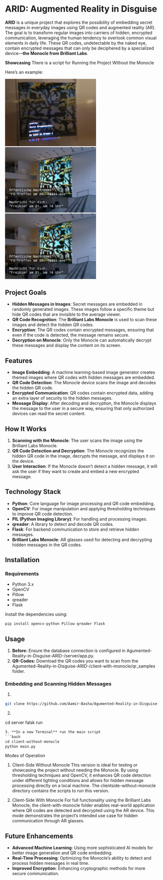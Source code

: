 
# ARID: Augmented Reality in Disguise

**ARID** is a unique project that explores the possibility of embedding secret messages in everyday images using QR codes and augmented reality (AR). The goal is to transform regular images into carriers of hidden, encrypted communication, leveraging the human tendency to overlook common visual elements in daily life. These QR codes, undetectable by the naked eye, contain encrypted messages that can only be deciphered by a specialized device—**the Monocle from Brilliant Labs**.

**Showcasing** There is a script for Running the Project Without the Monocle

Here’s an example:

<div style="display: inline-block; margin-right: 10px;">
    <img src="./images/showcasing.jpg" alt="Image 1" width="300" />
    <img src="./images/showcasing2.png" alt="Image 2" width="300" />
    
</div>

<div style="display: inline-block; margin-right: 10px;">
    <img src="./images/showcasing2.png" alt="Image 2" width="300" />
</div>


## Project Goals

- **Hidden Messages in Images**: Secret messages are embedded in randomly generated images. These images follow a specific theme but hide QR codes that are invisible to the average viewer.
- **QR Code Recognition**: The **Brilliant Labs Monocle** is used to scan these images and detect the hidden QR codes.
- **Encryption**: The QR codes contain encrypted messages, ensuring that even if the code is detected, the message remains secure.
- **Decryption on Monocle**: Only the Monocle can automatically decrypt these messages and display the content on its screen.

## Features

- **Image Embedding**: A machine learning-based image generator creates themed images where QR codes with hidden messages are embedded.
- **QR Code Detection**: The Monocle device scans the image and decodes the hidden QR code.
- **Encrypted Communication**: QR codes contain encrypted data, adding an extra layer of security to the hidden messages.
- **Message Display**: After decoding and decryption, the Monocle displays the message to the user in a secure way, ensuring that only authorized devices can read the secret content.

## How It Works

1. **Scanning with the Monocle**: The user scans the image using the Brilliant Labs Monocle.
2. **QR Code Detection and Decryption**: The Monocle recognizes the hidden QR code in the image, decrypts the message, and displays it on the device.
3. **User Interaction**: If the Monocle doesn’t detect a hidden message, it will ask the user if they want to create and embed a new encrypted message.

## Technology Stack

- **Python**: Core language for image processing and QR code embedding.
- **OpenCV**: For image manipulation and applying thresholding techniques to improve QR code detection.
- **PIL (Python Imaging Library)**: For handling and processing images.
- **qreader**: A library to detect and decode QR codes.
- **Flask**: For backend communication to store and retrieve hidden messages.
- **Brilliant Labs Monocle**: AR glasses used for detecting and decrypting hidden messages in the QR codes.

## Installation

### Requirements
- Python 3.x
- OpenCV
- Pillow
- qreader
- Flask

Install the dependencies using:

```bash
pip install opencv-python Pillow qreader Flask
```

## Usage

1. **Before:** Ensure the database connection is configured in Agumented-Reality-in-Disguise-ARID-/server/app.py.
2. **QR-Codes:** Download the QR codes you want to scan from the Agumented-Reality-in-Disguise-ARID-/client-with-monocle/qr_samples folder.


### Embedding and Scanning Hidden Messages
 
1.
 ```bash
git clone https://github.com/Aamir-Basha/Agumented-Reality-in-Disguise-ARID-.git
```
2. ```bash
cd server
falsk run
   ```
3. **In a new Terminal** run the main script 
```bash 
cd client-without-monocle
python main.py
```     

Modes of Operation
1. Client-Side Without Monocle
This version is ideal for testing or showcasing the project without needing the Monocle. By using thresholding techniques and OpenCV, it enhances QR code detection under different lighting conditions and allows for hidden message processing directly on a local machine. The clientside-without-monocle directory contains the scripts to run this version.

2. Client-Side With Monocle
For full functionality using the Brilliant Labs Monocle, the client-with-monocle folder enables real-world application where QR codes are detected and decrypted using the AR device. This mode demonstrates the project’s intended use case for hidden communication through AR glasses.



## Future Enhancements

- **Advanced Machine Learning**: Using more sophisticated AI models for better image generation and QR code embedding.
- **Real-Time Processing**: Optimizing the Monocle’s ability to detect and process hidden messages in real time.
- **Improved Encryption**: Enhancing cryptographic methods for more secure communication.

